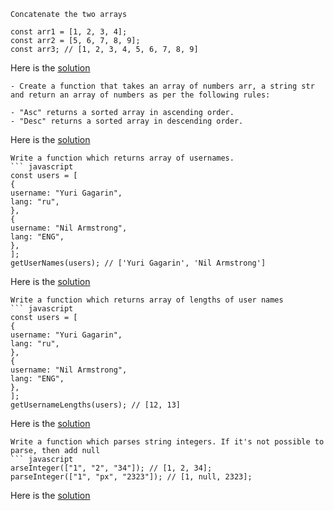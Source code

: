 ```
Concatenate the two arrays
```

```
const arr1 = [1, 2, 3, 4];
const arr2 = [5, 6, 7, 8, 9];
const arr3; // [1, 2, 3, 4, 5, 6, 7, 8, 9]
```

Here is the [solution](1.concatenate.js)

```
- Create a function that takes an array of numbers arr, a string str
and return an array of numbers as per the following rules:

- "Asc" returns a sorted array in ascending order.
- "Desc" returns a sorted array in descending order.
```

Here is the [solution](2.ascending_descending.js)

````
Write a function which returns array of usernames.
``` javascript
const users = [
{
username: "Yuri Gagarin",
lang: "ru",
},
{
username: "Nil Armstrong",
lang: "ENG",
},
];
getUserNames(users); // ['Yuri Gagarin', 'Nil Armstrong']
````

Here is the [solution](3.usernames.js)

````
Write a function which returns array of lengths of user names
``` javascript
const users = [
{
username: "Yuri Gagarin",
lang: "ru",
},
{
username: "Nil Armstrong",
lang: "ENG",
},
];
getUsernameLengths(users); // [12, 13]
````

Here is the [solution](4.usernames_length.js)

````
Write a function which parses string integers. If it's not possible to
parse, then add null
``` javascript
arseInteger(["1", "2", "34"]); // [1, 2, 34];
parseInteger(["1", "px", "2323"]); // [1, null, 2323];
````

Here is the [solution](5.parseInteger.js)
